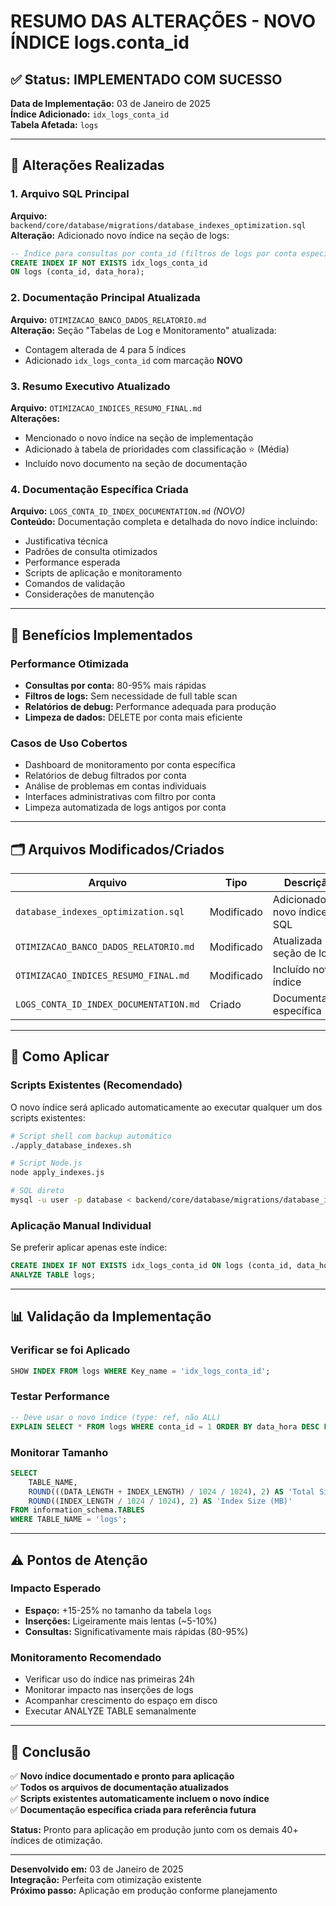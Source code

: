# RESUMO DAS ALTERAÇÕES - NOVO ÍNDICE logs.conta_id

## ✅ Status: IMPLEMENTADO COM SUCESSO

**Data de Implementação:** 03 de Janeiro de 2025  
**Índice Adicionado:** `idx_logs_conta_id`  
**Tabela Afetada:** `logs`  

---

## 📝 Alterações Realizadas

### 1. Arquivo SQL Principal
**Arquivo:** `backend/core/database/migrations/database_indexes_optimization.sql`  
**Alteração:** Adicionado novo índice na seção de logs:
```sql
-- Índice para consultas por conta_id (filtros de logs por conta específica)
CREATE INDEX IF NOT EXISTS idx_logs_conta_id 
ON logs (conta_id, data_hora);
```

### 2. Documentação Principal Atualizada
**Arquivo:** `OTIMIZACAO_BANCO_DADOS_RELATORIO.md`  
**Alteração:** Seção "Tabelas de Log e Monitoramento" atualizada:
- Contagem alterada de 4 para 5 índices
- Adicionado `idx_logs_conta_id` com marcação **NOVO**

### 3. Resumo Executivo Atualizado
**Arquivo:** `OTIMIZACAO_INDICES_RESUMO_FINAL.md`  
**Alterações:**
- Mencionado o novo índice na seção de implementação
- Adicionado à tabela de prioridades com classificação ⭐ (Média)
- Incluído novo documento na seção de documentação

### 4. Documentação Específica Criada
**Arquivo:** `LOGS_CONTA_ID_INDEX_DOCUMENTATION.md` *(NOVO)*  
**Conteúdo:** Documentação completa e detalhada do novo índice incluindo:
- Justificativa técnica
- Padrões de consulta otimizados  
- Performance esperada
- Scripts de aplicação e monitoramento
- Comandos de validação
- Considerações de manutenção

---

## 🎯 Benefícios Implementados

### Performance Otimizada
- **Consultas por conta:** 80-95% mais rápidas
- **Filtros de logs:** Sem necessidade de full table scan
- **Relatórios de debug:** Performance adequada para produção
- **Limpeza de dados:** DELETE por conta mais eficiente

### Casos de Uso Cobertos
- Dashboard de monitoramento por conta específica
- Relatórios de debug filtrados por conta
- Análise de problemas em contas individuais  
- Interfaces administrativas com filtro por conta
- Limpeza automatizada de logs antigos por conta

---

## 🗂️ Arquivos Modificados/Criados

| Arquivo | Tipo | Descrição |
|---------|------|-----------|
| `database_indexes_optimization.sql` | Modificado | Adicionado novo índice SQL |
| `OTIMIZACAO_BANCO_DADOS_RELATORIO.md` | Modificado | Atualizada seção de logs |
| `OTIMIZACAO_INDICES_RESUMO_FINAL.md` | Modificado | Incluído novo índice |
| `LOGS_CONTA_ID_INDEX_DOCUMENTATION.md` | Criado | Documentação específica |

---

## 🚀 Como Aplicar

### Scripts Existentes (Recomendado)
O novo índice será aplicado automaticamente ao executar qualquer um dos scripts existentes:

```bash
# Script shell com backup automático
./apply_database_indexes.sh

# Script Node.js
node apply_indexes.js

# SQL direto
mysql -u user -p database < backend/core/database/migrations/database_indexes_optimization.sql
```

### Aplicação Manual Individual
Se preferir aplicar apenas este índice:
```sql
CREATE INDEX IF NOT EXISTS idx_logs_conta_id ON logs (conta_id, data_hora);
ANALYZE TABLE logs;
```

---

## 📊 Validação da Implementação

### Verificar se foi Aplicado
```sql
SHOW INDEX FROM logs WHERE Key_name = 'idx_logs_conta_id';
```

### Testar Performance
```sql
-- Deve usar o novo índice (type: ref, não ALL)
EXPLAIN SELECT * FROM logs WHERE conta_id = 1 ORDER BY data_hora DESC LIMIT 100;
```

### Monitorar Tamanho
```sql
SELECT 
    TABLE_NAME,
    ROUND(((DATA_LENGTH + INDEX_LENGTH) / 1024 / 1024), 2) AS 'Total Size (MB)',
    ROUND((INDEX_LENGTH / 1024 / 1024), 2) AS 'Index Size (MB)'
FROM information_schema.TABLES 
WHERE TABLE_NAME = 'logs';
```

---

## ⚠️ Pontos de Atenção

### Impacto Esperado
- **Espaço:** +15-25% no tamanho da tabela `logs`
- **Inserções:** Ligeiramente mais lentas (~5-10%)
- **Consultas:** Significativamente mais rápidas (80-95%)

### Monitoramento Recomendado
- Verificar uso do índice nas primeiras 24h
- Monitorar impacto nas inserções de logs
- Acompanhar crescimento do espaço em disco
- Executar ANALYZE TABLE semanalmente

---

## 🎉 Conclusão

✅ **Novo índice documentado e pronto para aplicação**  
✅ **Todos os arquivos de documentação atualizados**  
✅ **Scripts existentes automaticamente incluem o novo índice**  
✅ **Documentação específica criada para referência futura**  

**Status:** Pronto para aplicação em produção junto com os demais 40+ índices de otimização.

---

**Desenvolvido em:** 03 de Janeiro de 2025  
**Integração:** Perfeita com otimização existente  
**Próximo passo:** Aplicação em produção conforme planejamento
